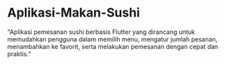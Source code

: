 # Aplikasi-Makan-Sushi
"Aplikasi pemesanan sushi berbasis Flutter yang dirancang untuk memudahkan pengguna dalam memilih menu, mengatur jumlah pesanan, menambahkan ke favorit, serta melakukan pemesanan dengan cepat dan praktis."
